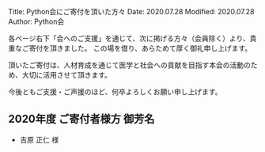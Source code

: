 Title: Python会にご寄付を頂いた方々
Date: 2020.07.28
Modified: 2020.07.28
Author: Python会

各ページ右下「会へのご支援」を通じて、次に掲げる方々（会員除く）より、貴重なご寄付を頂きました。
この場を借り、あらためて厚く御礼申し上げます。

頂いたご寄付は、人材育成を通じて医学と社会への貢献を目指す本会の活動のため、大切に活用させて頂きます。

今後ともご支援・ご声援のほど、何卒よろしくお願い申し上げます。

## 2020年度 ご寄付者様方 御芳名

- <span class="donator-E4">吉原​ 正仁 様</span>
